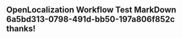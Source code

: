 <properties
ms.topic="hero-topic"
ms.test1="hero-topic"
ms.test2="test"/>

## OpenLocalization Workflow Test MarkDown 6a5bd313-0798-491d-bb50-197a806f852c thanks!
